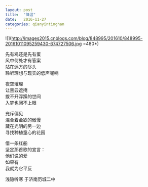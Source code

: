```yaml
---
layout: post
title:  "降温"
date:   2016-11-27 
categories: qianyintinghan
---
```


![](http://images2015.cnblogs.com/blog/848995/201610/848995-20161011095259430-674727506.jpg =480*)  

先有鸡还是先有蛋  
风中何处才有答案  
站在远方的尽头  
聆听理想与现实的低声呢喃  
  
夜空璀璨  
让黑云遮掩  
拨不开浮躁的世间  
入梦也闭不上眼  
  
充斥偏见  
混合着金欲的傲慢  
藏在光明的另一边  
寻找种植童心的花园  
  
借一条红船  
坚定那首歌的宣言：  
他们说的爱  
如果有  
我就为它平反  
  
浅隐听寒     于济南历城二中
